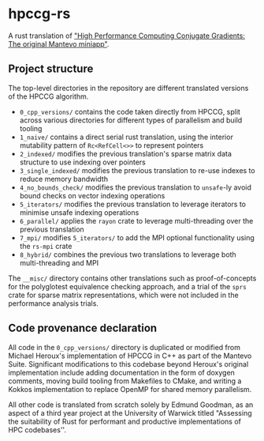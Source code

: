 # hpccg-rs

A rust translation of ["High Performance Computing Conjugate Gradients: The original Mantevo miniapp"](https://github.com/Mantevo/HPCCG).

## Project structure

The top-level directories in the repository are different translated versions of the HPCCG algorithm.

- `0_cpp_versions/` contains the code taken directly from HPCCG, split across various directories for different types of parallelism and build tooling
- `1_naive/` contains a direct serial rust translation, using the interior mutability pattern of `Rc<RefCell<>>` to represent pointers
- `2_indexed/` modifies the previous translation's sparse matrix data structure to use indexing over pointers
- `3_single_indexed/` modifies the previous translation to re-use indexes to reduce memory bandwidth
- `4_no_bounds_check/` modifies the previous translation to `unsafe`-ly avoid bound checks on vector indexing operations
- `5_iterators/` modifies the previous translation to leverage iterators to minimise unsafe indexing operations
- `6_parallel/` applies the `rayon` crate to leverage multi-threading over the previous translation
- `7_mpi/` modifies `5_iterators/` to add the MPI optional functionality using the `rs-mpi` crate
- `8_hybrid/` combines the previous two translations to leverage both multi-threading and MPI

The `__misc/` directory contains other translations such as proof-of-concepts for the polyglotest equivalence checking
approach, and a trial of the `sprs` crate for sparse matrix representations, which were not included in the
performance analysis trials.

## Code provenance declaration

All code in the `0_cpp_versions/` directory is duplicated or modified from Michael Heroux's implementation
of HPCCG in C++ as part of the Mantevo Suite. Significant modifications to this codebase beyond Heroux's original
implementation include adding documentation in the form of doxygen comments, moving build tooling from Makefiles
to CMake, and writing a Kokkos implementation to replace OpenMP for shared memory parallelism.

All other code is translated from scratch solely by Edmund Goodman, as an aspect of a third year project at the
University of Warwick titled "Assessing the suitability of Rust for performant and productive implementations of HPC codebases''.
